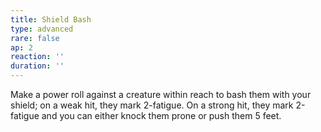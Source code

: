 ```yaml
---
title: Shield Bash
type: advanced
rare: false
ap: 2
reaction: ''
duration: ''
---
```


Make a power roll against a creature within reach to bash them with your shield; on a weak hit, they mark 2-fatigue. On a strong hit, they mark 2-fatigue and you can either knock them prone or push them 5 feet.
